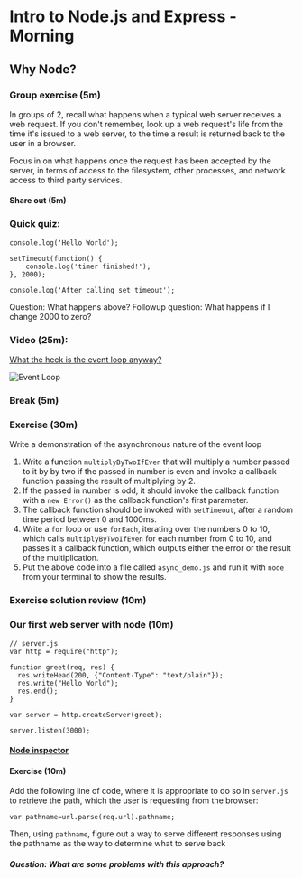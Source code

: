 # Intro to Node.js and Express - Morning

## Why Node?

### Group exercise (5m)

In groups of 2, recall what happens when a typical web server receives a
web request. If you don't remember, look up a web request's life from
the time it's issued to a web server, to the time a result is returned
back to the user in a browser. 

Focus in on what happens once the request has been accepted by the
server, in terms of access to the filesystem, other processes, and
network access to third party services.

#### Share out (5m)

### Quick quiz:

```
console.log('Hello World');

setTimeout(function() {
    console.log('timer finished!');
}, 2000);

console.log('After calling set timeout');
```

Question: What happens above?
Followup question: What happens if I change 2000 to zero?

### Video (25m): 
[What the heck is the event loop anyway?](https://www.youtube.com/watch?v=8aGhZQkoFbQ)

![Event Loop](http://i.imgur.com/BGhaUlx.png)

### Break (5m)

### Exercise (30m)

Write a demonstration of the asynchronous nature of the event loop

1. Write a function `multiplyByTwoIfEven` that will multiply a number
   passed to it by by two if the passed in number is even and
   invoke a callback function passing the result of multiplying by 2.
2. If the passed in number is odd, it should invoke the callback
   function with a `new Error()` as the callback function's first
parameter.
3. The callback function should be invoked with `setTimeout`, after a
   random time period between 0 and 1000ms.
4. Write a `for` loop or use `forEach`, iterating over the numbers 0 to 10,
   which calls `multiplyByTwoIfEven` for each number from 0 to 10, and
passes it a callback function, which outputs either the error or the
result of the multiplication.
5. Put the above code into a file called `async_demo.js` and run it with
   `node` from your terminal to show the results.

### Exercise solution review (10m)

### Our first web server with node (10m)

```
// server.js
var http = require("http");

function greet(req, res) {
  res.writeHead(200, {"Content-Type": "text/plain"});
  res.write("Hello World");
  res.end();
}

var server = http.createServer(greet);

server.listen(3000);
```

#### [Node inspector](https://github.com/node-inspector/node-inspector)

#### Exercise (10m)

Add the following line of code, where it is appropriate to do so in 
`server.js` to retrieve the path, which the user is requesting from 
the browser:

`var pathname=url.parse(req.url).pathname;`

Then, using `pathname`, figure out a way to serve different responses
using the pathname as the way to determine what to serve back

##### Question: What are some problems with this approach?
